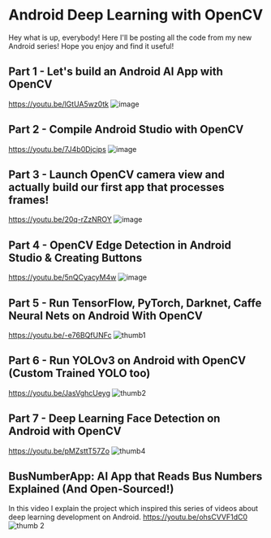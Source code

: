 # Android Deep Learning with OpenCV

Hey what is up, everybody! Here I'll be posting all the code from my new Android series! Hope you enjoy and find it useful!

## Part 1 - Let's build an Android AI App with OpenCV
https://youtu.be/lGtUA5wz0tk
![image](https://user-images.githubusercontent.com/41416855/210200587-10832d9c-ac26-4236-a6b0-730c58fba571.png)


## Part 2 - Compile Android Studio with OpenCV
https://youtu.be/7J4b0Djcips
![image](https://user-images.githubusercontent.com/41416855/210200625-fc3367d1-4909-4a1e-a3fd-2a2ff460a335.png)


## Part 3 - Launch OpenCV camera view and actually build our first app that processes frames! 
https://youtu.be/20q-rZzNROY
![image](https://user-images.githubusercontent.com/41416855/210200687-45332375-c17a-4ef6-b6f8-40d37c09a5bd.png)


## Part 4 - OpenCV Edge Detection in Android Studio & Creating Buttons
https://youtu.be/5nQCyacyM4w
![image](https://user-images.githubusercontent.com/41416855/210200731-e125b6a4-1205-4822-b394-c4329087fd5d.png)


## Part 5 - Run TensorFlow, PyTorch, Darknet, Caffe Neural Nets on Android With OpenCV
https://youtu.be/-e76BQfUNFc
![thumb1](https://user-images.githubusercontent.com/41416855/210200513-866fdbf1-da3a-409d-beae-bfe060304870.png)

## Part 6 - Run YOLOv3 on Android with OpenCV (Custom Trained YOLO too)
https://youtu.be/JasVghcUeyg
![thumb2](https://user-images.githubusercontent.com/41416855/210200412-349f68cb-6a3d-4c82-ab71-079188fe16d3.png)

## Part 7 - Deep Learning Face Detection on Android with OpenCV
https://youtu.be/pMZsttT57Zo
![thumb4](https://user-images.githubusercontent.com/41416855/210200421-f92864c6-5a3c-4e9d-ac82-654fcd2b55d8.png)

## BusNumberApp: AI App that Reads Bus Numbers Explained (And Open-Sourced!)
In this video I explain the project which inspired this series of videos about deep learning development on Android. 
https://youtu.be/ohsCVVF1dC0
![thumb 2](https://user-images.githubusercontent.com/41416855/210200299-8e2e9c87-8b81-47e9-be1e-6eac568d9442.jpg)


